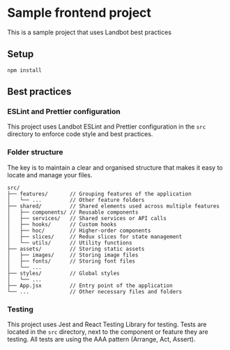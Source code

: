 # Sample frontend project

This is a sample project that uses Landbot best practices

## Setup

```shell
npm install
```

## Best practices

### ESLint and Prettier configuration

This project uses Landbot ESLint and Prettier configuration in the `src` directory to enforce code style and best
practices.

### Folder structure

The key is to maintain a clear and organised structure that makes it easy to locate and manage your files.

```text
src/
├── features/       // Grouping features of the application
│   └── ...         // Other feature folders
├── shared/         // Shared elements used across multiple features
│   ├── components/ // Reusable components
│   ├── services/   // Shared services or API calls
│   ├── hooks/      // Custom hooks
│   ├── hoc/        // Higher-order components
│   ├── slices/     // Redux slices for state management
│   └── utils/      // Utility functions
├── assets/         // Storing static assets
│   ├── images/     // Storing image files
│   ├── fonts/      // Storing font files
│   └── ...
├── styles/         // Global styles
│   └── ...
├── App.jsx         // Entry point of the application
└── ...             // Other necessary files and folders
```

### Testing

This project uses Jest and React Testing Library for testing. Tests are located in the `src` directory, next to the
component or feature they are testing. All tests are using the AAA pattern (Arrange, Act, Assert).
